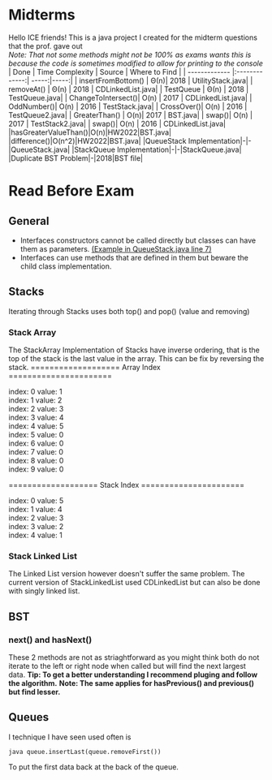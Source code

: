 # Midterms
Hello ICE friends! This is a java project I created for the midterm questions that the prof. gave out <br>
*Note: That not some methods might not be 100% as exams wants this is because the code is sometimes modified to allow for printing to the console*
| Done      | Time Complexity      | Source | Where to Find |
| ------------- |:-------------:| -----:|-----:|
| insertFromBottom()     | Θ(n)| 2018 | UtilityStack.java|
| removeAt()     | Θ(n)    |   2018 | CDLinkedList.java|
| TestQueue | Θ(n)      |    2018 | TestQueue.java|
| ChangeToIntersect()| O(n) | 2017 | CDLinkedList.java|
| OddNumber()| O(n) | 2016 | TestStack.java|
| CrossOver()| O(n) | 2016 | TestQueue2.java|
| GreaterThan() | O(n)| 2017 | BST.java|
| swap()| O(n) | 2017 | TestStack2.java|
| swap()| O(n) | 2016 | CDLinkedList.java|
|hasGreaterValueThan()|O(n)|HW2022|BST.java|
|difference()|O(n^2)|HW2022|BST.java|
|QueueStack Implementation|-|-|QueueStack.java|
|StackQueue Implementation|-|-|StackQueue.java|
|Duplicate BST Problem|-|2018|BST file|


# Read Before Exam
## General
* Interfaces constructors cannot be called directly but classes can have them as parameters.
[(Example in QueueStack.java line 7)](https://github.com/Pipp432/midterms/blob/master/Queues/QueueStack.java)
* Interfaces can use methods that are defined in them but beware the child class implementation.
## Stacks
Iterating through Stacks uses both top() and pop() (value and removing)
### Stack Array 
The StackArray Implementation of Stacks have inverse ordering, that is the top of the stack is the last value in the array.
This can be fix by reversing the stack.
=================== Array Index ======================

index: 0 value: 1 <br>
index: 1 value: 2 <br>
index: 2 value: 3 <br> 
index: 3 value: 4 <br>
index: 4 value: 5 <br>
index: 5 value: 0 <br>
index: 6 value: 0 <br>
index: 7 value: 0 <br>
index: 8 value: 0 <br>
index: 9 value: 0 <br>

=================== Stack Index ======================

index: 0 value: 5 <br>
index: 1 value: 4 <br>
index: 2 value: 3 <br>
index: 3 value: 2 <br>
index: 4 value: 1 <br>

### Stack Linked List 
The Linked List version however doesn't suffer the same problem. 
The current version of StackLinkedList used CDLinkedList but can also be done with singly linked list.

## BST
### next() and hasNext() 
These 2 methods are not as striaghtforward as you might think both do not iterate to the left or right node when called but will find the next largest data. 
__Tip: To get a better understanding I recommend pluging and follow the algorithm.__
__Note: The same applies for hasPrevious() and previous() but find lesser.__

## Queues
I technique I have seen used often is 

```java queue.insertLast(queue.removeFirst())```

To put the first data back at the back of the queue.